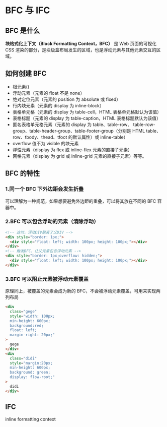 # BFC 与 IFC

## BFC 是什么

**块格式化上下文（Block Formatting Context，BFC）** 是 Web 页面的可视化 CSS 渲染的部分，是块级盒布局发生的区域，也是浮动元素与其他元素交互的区域。

## 如何创建 BFC

- 根元素()
- 浮动元素（元素的 float 不是 none）
- 绝对定位元素（元素的 position 为 absolute 或 fixed）
- 行内块元素（元素的 display 为 inline-block）
- 表格单元格（元素的 display 为 table-cell，HTML 表格单元格默认为该值）
- 表格标题（元素的 display 为 table-caption，HTML 表格标题默认为该值）
- 匿名表格单元格元素（元素的 display 为 table、table-row、 table-row-group、table-header-group、table-footer-group（分别是 HTML table、row、tbody、thead、tfoot 的默认属性）或 inline-table）
- overflow 值不为 visible 的块元素
- 弹性元素（display 为 flex 或 inline-flex 元素的直接子元素）
- 网格元素（display 为 grid 或 inline-grid 元素的直接子元素）等等。

## BFC 的特性

### 1.同一个 BFC 下外边距会发生折叠

可以理解为一种规范，如果想要避免外边距的重叠，可以将其放在不同的 BFC 容器中。

### 2.BFC 可以包含浮动的元素（清除浮动）

```html
<!-- 这时，浮动DIV脱离了父DIV -->
<div style="border: 1px;">
  <div style="float: left; width: 100px; height: 100px;"></div>
</div>
<!-- 触发BFC，让父元素包含浮动元素 -->
<div style="border: 1px;overflow: hidden;">
  <div style="float: left; width: 100px; height: 100px;"></div>
</div>
```

### 3.BFC 可以阻止元素被浮动元素覆盖

原理同上，被覆盖的元素会成为新的 BFC，不会被浮动元素覆盖，可用来实现两列布局

```html
<div
  class="gege"
  style="width: 100px;
  min-height: 600px;
  background:red;
  float: left;
  margin-right: 20px;"
>
  gege
</div>
<div
  class="didi"
  style="margin:20px;
  min-height: 600px;
  background: green;
  display: flow-root;"
>
  didi
</div>
```

## IFC

inline formatting context
